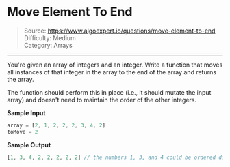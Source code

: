 # Move Element To End
> Source: https://www.algoexpert.io/questions/move-element-to-end  
> Difficulty: Medium  
> Category: Arrays
---

You're given an array of integers and an integer. Write a function that moves 
all instances of that integer in the array to the end of the array and returns 
the array.

The function should perform this in place (i.e., it should mutate the input
array) and doesn't need to maintain the order of the other integers.

**Sample Input**
```javascript
array = [2, 1, 2, 2, 2, 3, 4, 2]
toMove = 2
```

**Sample Output**
```javascript
[1, 3, 4, 2, 2, 2, 2, 2] // the numbers 1, 3, and 4 could be ordered differently
```

